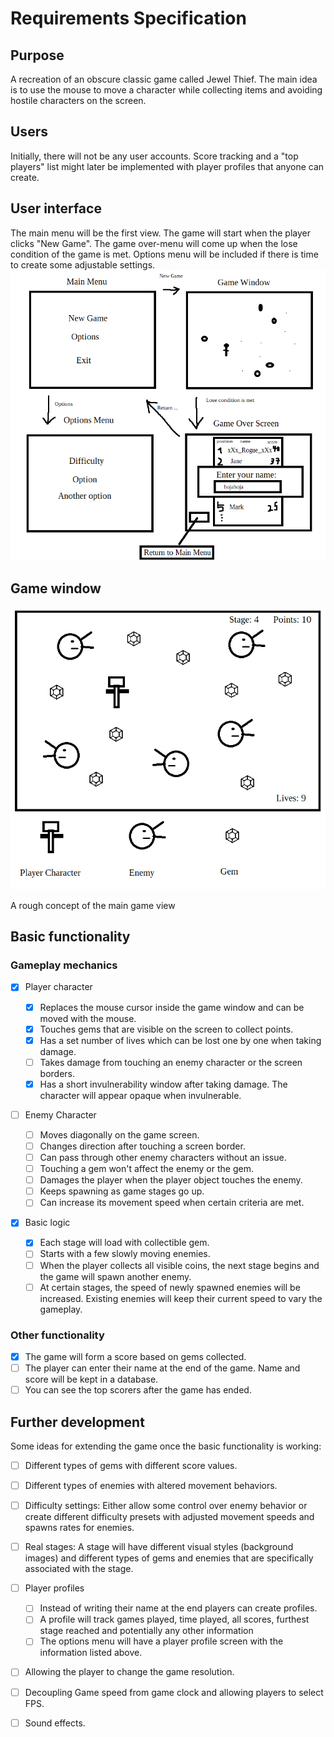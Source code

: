 # Requirements Specification

## Purpose

A recreation of an obscure classic game called Jewel Thief. The main idea is to
use the mouse to move a character while collecting items and avoiding hostile
characters on the screen.

## Users

Initially, there will not be any user accounts. Score tracking and a "top
players" list might later be implemented with player profiles that anyone can
create.

## User interface

The main menu will be the first view. The game will start when the player clicks
"New Game". The game over-menu will come up when the lose condition of the game
is met. Options menu will be included if there is time to create some adjustable
settings. ![Views](images/views.png)

## Game window

![Rough sketch of the game](images/rough_sketch.png)

A rough concept of the main game view

## Basic functionality

### Gameplay mechanics

- [x] Player character

    - [x] Replaces the mouse cursor inside the game window and can be moved with the
      mouse.
    - [x] Touches gems that are visible on the screen to collect points.
    - [x] Has a set number of lives which can be lost one by one when taking damage.
    - [ ] Takes damage from touching an enemy character or the screen borders.
    - [x] Has a short invulnerability window after taking damage. The character will
      appear opaque when invulnerable.

- [ ] Enemy Character

    - [ ] Moves diagonally on the game screen.
    - [ ] Changes direction after touching a screen border.
    - [ ] Can pass through other enemy characters without an issue.
    - [ ] Touching a gem won't affect the enemy or the gem.
    - [ ] Damages the player when the player object touches the enemy.
    - [ ] Keeps spawning as game stages go up.
    - [ ] Can increase its movement speed when certain criteria are met.

- [x] Basic logic

    - [x] Each stage will load with collectible gem.
    - [ ] Starts with a few slowly moving enemies.
    - [ ] When the player collects all visible coins, the next stage begins and the
      game will spawn another enemy.
    - [ ] At certain stages, the speed of newly spawned enemies will be increased.
      Existing enemies will keep their current speed to vary the gameplay.

### Other functionality

- [x] The game will form a score based on gems collected.
- [ ] The player can enter their name at the end of the game. Name and score will be
  kept in a database.
- [ ] You can see the top scorers after the game has ended.

## Further development

Some ideas for extending the game once the basic functionality is working:

- [ ] Different types of gems with different score values.
- [ ] Different types of enemies with altered movement behaviors.
- [ ] Difficulty settings: Either allow some control over enemy behavior or create
  different difficulty presets with adjusted movement speeds and spawns rates
  for enemies.
- [ ] Real stages: A stage will have different visual styles (background images) and
  different types of gems and enemies that are specifically associated with the
  stage.

- [ ] Player profiles

    - [ ] Instead of writing their name at the end players can create profiles.
    - [ ] A profile will track games played, time played, all scores, furthest stage
      reached and potentially any other information
    - [ ] The options menu will have a player profile screen with the information
      listed above.

- [ ] Allowing the player to change the game resolution.
- [ ] Decoupling Game speed from game clock and allowing players to select FPS.
- [ ] Sound effects.
